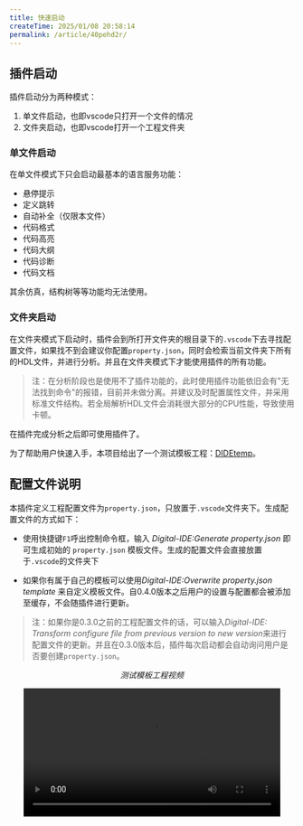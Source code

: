 ```yaml
---
title: 快速启动
createTime: 2025/01/08 20:58:14
permalink: /article/40pehd2r/
---
```

## 插件启动

插件启动分为两种模式：
1. 单文件启动，也即vscode只打开一个文件的情况
2. 文件夹启动，也即vscode打开一个工程文件夹

### 单文件启动

在单文件模式下只会启动最基本的语言服务功能：
- 悬停提示
- 定义跳转
- 自动补全（仅限本文件）
- 代码格式
- 代码高亮
- 代码大纲
- 代码诊断
- 代码文档

其余仿真，结构树等等功能均无法使用。

### 文件夹启动

在文件夹模式下启动时，插件会到所打开文件夹的根目录下的`.vscode`下去寻找配置文件，如果找不到会建议你配置`property.json`，同时会检索当前文件夹下所有的HDL文件，并进行分析。并且在文件夹模式下才能使用插件的所有功能。

> 注：在分析阶段也是使用不了插件功能的，此时使用插件功能依旧会有"无法找到命令"的报错，目前并未做分离。并建议及时配置属性文件，并采用标准文件结构。若全局解析HDL文件会消耗很大部分的CPU性能，导致使用卡顿。

在插件完成分析之后即可使用插件了。

为了帮助用户快速入手，本项目给出了一个测试模板工程：[DIDEtemp](https://github.com/Digital-EDA/DIDEtemp)。

## 配置文件说明

本插件定义工程配置文件为`property.json`，只放置于`.vscode`文件夹下。生成配置文件的方式如下：

- 使用快捷键`F1`呼出控制命令框，输入 *Digital-IDE:Generate property.json* 即可生成初始的 `property.json` 模板文件。生成的配置文件会直接放置于`.vscode`的文件夹下

- 如果你有属于自己的模板可以使用*Digital-IDE:Overwrite property.json template* 来自定义模板文件。自0.4.0版本之后用户的设置与配置都会被添加至缓存，不会随插件进行更新。

> 注：如果你是0.3.0之前的工程配置文件的话，可以输入*Digital-IDE: Transform configure file from previous version to new version*来进行配置文件的更新。并且在0.3.0版本后，插件每次启动都会自动询问用户是否要创建`property.json`。

$$测试模板工程视频$$

<center>
<video width="90%" controls>  
  <source src="/videos/project.mp4" type="video/mp4">  
  您的浏览器不支持视频标签。  
</video>
</center>

